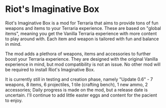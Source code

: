 # Riot's Imaginative Box
Riot's Imaginative Box is a mod for Terraria that aims to provide tons of fun weapons and items to your Terraria experience.
 These are based on "global items", meaning you get the Vanilla Terraria experience with more content to play around with. 
 Each item and weapon is tailored with fun and balance in mind.
 
 The mod adds a plethora of weapons, items and accessories to further boost your Terraria experience. They are designed with the original
 Vanilla experience in mind, but mod compatibility is not an issue. No other mod will be required to install Riot's Imaginative Box.

It is currently still in testing and creation phase, namely
"Update 0.6" - 7 weapons, 8 items, 6 projectiles, 1 tile (crafting bench), 1 new ammo, 2 accessories;
Daily progress is made on the mod, but a release date is uncertain. I'll continue to add little easter eggs and content for the pacient to enjoy.
